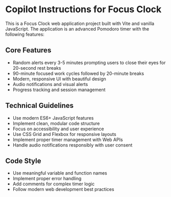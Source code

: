 # Copilot Instructions for Focus Clock

<!-- Use this file to provide workspace-specific custom instructions to Copilot. For more details, visit https://code.visualstudio.com/docs/copilot/copilot-customization#_use-a-githubcopilotinstructionsmd-file -->

This is a Focus Clock web application project built with Vite and vanilla JavaScript. The application is an advanced Pomodoro timer with the following features:

## Core Features
- Random alerts every 3-5 minutes prompting users to close their eyes for 20-second rest breaks
- 90-minute focused work cycles followed by 20-minute breaks
- Modern, responsive UI with beautiful design
- Audio notifications and visual alerts
- Progress tracking and session management

## Technical Guidelines
- Use modern ES6+ JavaScript features
- Implement clean, modular code structure
- Focus on accessibility and user experience
- Use CSS Grid and Flexbox for responsive layouts
- Implement proper timer management with Web APIs
- Handle audio notifications responsibly with user consent

## Code Style
- Use meaningful variable and function names
- Implement proper error handling
- Add comments for complex timer logic
- Follow modern web development best practices
